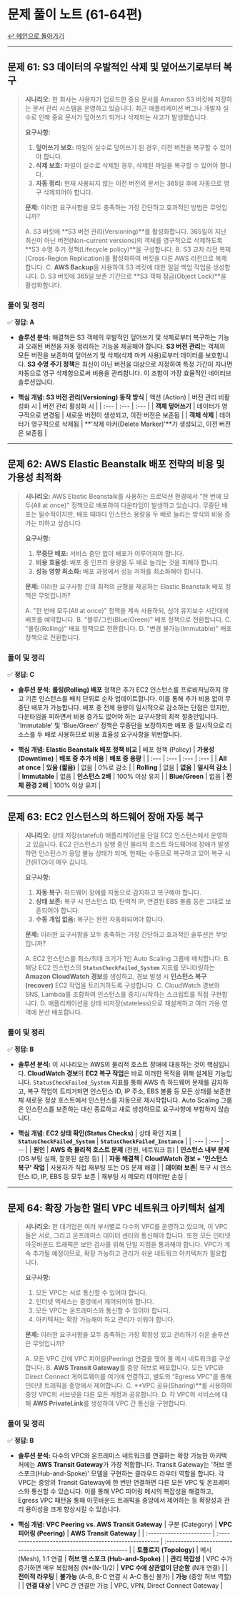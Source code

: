 # 문제 풀이 노트 (61-64편)

[↩️ 메인으로 돌아가기](../README.md)

---

## 문제 61: S3 데이터의 우발적인 삭제 및 덮어쓰기로부터 복구

> **시나리오:**
> 한 회사는 사용자가 업로드한 중요 문서를 Amazon S3 버킷에 저장하는 문서 관리 시스템을 운영하고 있습니다. 최근 애플리케이션 버그나 개발자 실수로 인해 중요 문서가 덮어쓰기 되거나 삭제되는 사고가 발생했습니다.
>
> **요구사항:**
> 1.  **덮어쓰기 보호:** 파일이 실수로 덮어쓰기 된 경우, 이전 버전을 복구할 수 있어야 합니다.
> 2.  **삭제 보호:** 파일이 실수로 삭제된 경우, 삭제된 파일을 복구할 수 있어야 합니다.
> 3.  **자동 정리:** 현재 사용되지 않는 이전 버전의 문서는 365일 후에 자동으로 영구 삭제되어야 합니다.
>
> **문제:**
> 이러한 요구사항을 모두 충족하는 가장 간단하고 효과적인 방법은 무엇입니까?
>
> A. S3 버킷에 **S3 버전 관리(Versioning)**를 활성화합니다. 365일이 지난 최신이 아닌 버전(Non-current versions)의 객체를 영구적으로 삭제하도록 **S3 수명 주기 정책(Lifecycle policy)**을 구성합니다.
> B. S3 교차 리전 복제(Cross-Region Replication)를 활성화하여 버킷을 다른 AWS 리전으로 복제합니다.
> C. **AWS Backup**을 사용하여 S3 버킷에 대한 일일 백업 작업을 생성합니다.
> D. S3 버킷에 365일 보존 기간으로 **S3 객체 잠금(Object Lock)**을 활성화합니다.

### 풀이 및 정리

✅ **정답: A**

- **솔루션 분석:** 해결책은 S3 객체의 우발적인 덮어쓰기 및 삭제로부터 복구하는 기능과 오래된 버전을 자동 정리하는 기능을 제공해야 합니다. **S3 버전 관리**는 객체의 모든 버전을 보존하여 덮어쓰기 및 삭제(삭제 마커 사용)로부터 데이터를 보호합니다. **S3 수명 주기 정책**은 최신이 아닌 버전을 대상으로 지정하여 특정 기간이 지나면 자동으로 영구 삭제함으로써 비용을 관리합니다. 이 조합이 가장 효율적인 네이티브 솔루션입니다.

- **핵심 개념: S3 버전 관리(Versioning) 동작 방식**
| 액션 (Action) | 버전 관리 비활성화 시 | 버전 관리 활성화 시 |
| :--- | :--- | :--- |
| **객체 덮어쓰기** | 데이터가 영구적으로 변경됨 | 새로운 버전이 생성되고, 이전 버전은 보존됨 |
| **객체 삭제** | 데이터가 영구적으로 삭제됨 | **'삭제 마커(Delete Marker)'**가 생성되고, 이전 버전은 보존됨 |


---

## 문제 62: AWS Elastic Beanstalk 배포 전략의 비용 및 가용성 최적화

> **시나리오:**
> AWS Elastic Beanstalk를 사용하는 프로덕션 환경에서 "한 번에 모두(All at once)" 정책으로 배포하여 다운타임이 발생하고 있습니다. 무중단 배포는 필수적이지만, 배포 때마다 인스턴스 용량을 두 배로 늘리는 방식의 비용 증가는 피하고 싶습니다.
>
> **요구사항:**
> 1.  **무중단 배포:** 서비스 중단 없이 배포가 이루어져야 합니다.
> 2.  **비용 효율성:** 배포 중 인프라 용량을 두 배로 늘리는 것을 피해야 합니다.
> 3.  **성능 영향 최소화:** 배포 과정에서 성능 저하를 최소화해야 합니다.
>
> **문제:**
> 이러한 요구사항 간의 최적의 균형을 제공하는 Elastic Beanstalk 배포 정책은 무엇입니까?
>
> A. "한 번에 모두(All at once)" 정책을 계속 사용하되, 심야 유지보수 시간대에 배포를 예약합니다.
> B. "블루/그린(Blue/Green)" 배포 정책으로 전환합니다.
> C. "롤링(Rolling)" 배포 정책으로 전환합니다.
> D. "변경 불가능(Immutable)" 배포 정책으로 전환합니다.

### 풀이 및 정리

✅ **정답: C**

- **솔루션 분석:** **롤링(Rolling) 배포** 정책은 추가 EC2 인스턴스를 프로비저닝하지 않고 기존 인스턴스를 배치 단위로 순차 업데이트합니다. 이를 통해 추가 비용 없이 무중단 배포가 가능합니다. 배포 중 전체 용량이 일시적으로 감소하는 단점은 있지만, 다운타임을 피하면서 비용 증가도 없어야 하는 요구사항의 최적 절충안입니다. 'Immutable' 및 'Blue/Green' 정책은 무중단을 보장하지만 배포 중 일시적으로 리소스를 두 배로 사용하므로 비용 효율성 요구사항을 위반합니다.

- **핵심 개념: Elastic Beanstalk 배포 정책 비교**
| 배포 정책 (Policy) | **가용성 (Downtime)** | **배포 중 추가 비용** | **배포 중 용량** |
| :--- | :--- | :--- | :--- |
| **All at once** | **있음 (짧음)** | 없음 | 0%로 감소 |
| **Rolling** | 없음 | **없음** | **일시적 감소** |
| **Immutable** | 없음 | **인스턴스 2배** | 100% 이상 유지 |
| **Blue/Green** | 없음 | **전체 환경 2배** | 100% 이상 유지 |


---

## 문제 63: EC2 인스턴스의 하드웨어 장애 자동 복구

> **시나리오:**
> 상태 저장(stateful) 애플리케이션을 단일 EC2 인스턴스에서 운영하고 있습니다. EC2 인스턴스가 실행 중인 물리적 호스트 하드웨어에 장애가 발생하면 인스턴스가 응답 불능 상태가 되며, 현재는 수동으로 복구하고 있어 복구 시간(RTO)이 매우 깁니다.
>
> **요구사항:**
> 1.  **자동 복구:** 하드웨어 장애를 자동으로 감지하고 복구해야 합니다.
> 2.  **상태 보존:** 복구 시 인스턴스 ID, 탄력적 IP, 연결된 EBS 볼륨 등은 그대로 보존되어야 합니다.
> 3.  **수동 개입 없음:** 복구는 완전 자동화되어야 합니다.
>
> **문제:**
> 이러한 요구사항을 모두 충족하는 가장 간단하고 효과적인 솔루션은 무엇입니까?
>
> A. EC2 인스턴스를 최소/최대 크기가 1인 Auto Scaling 그룹에 배치합니다.
> B. 해당 EC2 인스턴스의 **`StatusCheckFailed_System`** 지표를 모니터링하는 **Amazon CloudWatch 경보**를 생성하고, 경보 발생 시 **인스턴스 복구(recover)** EC2 작업을 트리거하도록 구성합니다.
> C. CloudWatch 경보와 SNS, Lambda를 조합하여 인스턴스를 중지/시작하는 스크립트를 직접 구현합니다.
> D. 애플리케이션을 상태 비저장(stateless)으로 재설계하고 여러 가용 영역에 분산 배포합니다.

### 풀이 및 정리

✅ **정답: B**

- **솔루션 분석:** 이 시나리오는 AWS의 물리적 호스트 장애에 대응하는 것이 핵심입니다. **CloudWatch 경보**의 **EC2 복구 작업**은 바로 이러한 목적을 위해 설계된 기능입니다. `StatusCheckFailed_System` 지표를 통해 AWS 측 하드웨어 문제를 감지하고, 복구 작업이 트리거되면 인스턴스 ID, IP 주소, EBS 볼륨 등 모든 상태를 보존한 채 새로운 정상 호스트에서 인스턴스를 자동으로 재시작합니다. Auto Scaling 그룹은 인스턴스를 보존하는 대신 종료하고 새로 생성하므로 요구사항에 부합하지 않습니다.

- **핵심 개념: EC2 상태 확인(Status Checks)**
| 상태 확인 지표 | **`StatusCheckFailed_System`** | **`StatusCheckFailed_Instance`** |
| :--- | :--- | :--- |
| **원인** | **AWS 측 물리적 호스트 문제** (전원, 네트워크 등) | **인스턴스 내부 문제** (OS 부팅 실패, 잘못된 설정 등) |
| **자동 해결책** | **CloudWatch 경보 + '인스턴스 복구' 작업** | 사용자가 직접 재부팅 또는 OS 문제 해결 |
| **데이터 보존**| 복구 시 인스턴스 ID, IP, EBS 등 모두 보존 | 재부팅 시 메모리 데이터만 손실 |


---

## 문제 64: 확장 가능한 멀티 VPC 네트워크 아키텍처 설계

> **시나리오:**
> 한 대기업은 여러 부서별로 다수의 VPC를 운영하고 있으며, 이 VPC들은 서로, 그리고 온프레미스 데이터 센터와 통신해야 합니다. 또한 모든 인터넷 아웃바운드 트래픽은 보안 검사를 위해 단일 지점을 통과해야 합니다. VPC가 계속 추가될 예정이므로, 확장 가능하고 관리가 쉬운 네트워크 아키텍처가 필요합니다.
>
> **요구사항:**
> 1.  모든 VPC는 서로 통신할 수 있어야 합니다.
> 2.  인터넷 액세스는 중앙에서 제어되어야 합니다.
> 3.  모든 VPC는 온프레미스와 통신할 수 있어야 합니다.
> 4.  아키텍처는 확장 가능해야 하고 관리가 쉬워야 합니다.
>
> **문제:**
> 이러한 요구사항을 모두 충족하는 가장 확장성 있고 관리하기 쉬운 솔루션은 무엇입니까?
>
> A. 모든 VPC 간에 VPC 피어링(Peering) 연결을 맺어 풀 메시 네트워크를 구성합니다.
> B. **AWS Transit Gateway**를 중앙 허브로 배포합니다. 모든 VPC와 Direct Connect 게이트웨이를 여기에 연결하고, 별도의 "Egress VPC"를 통해 인터넷 트래픽을 중앙에서 제어합니다.
> C. **VPC 공유(Sharing)**를 사용하여 중앙 VPC의 서브넷을 다른 모든 계정과 공유합니다.
> D. 각 VPC의 서비스에 대해 **AWS PrivateLink**를 생성하여 VPC 간 통신을 구현합니다.

### 풀이 및 정리

✅ **정답: B**

- **솔루션 분석:** 다수의 VPC와 온프레미스 네트워크를 연결하는 확장 가능한 아키텍처에는 **AWS Transit Gateway**가 가장 적합합니다. Transit Gateway는 '허브 앤 스포크(Hub-and-Spoke)' 모델을 구현하는 클라우드 라우터 역할을 합니다. 각 VPC는 중앙의 Transit Gateway에 한 번만 연결하면 다른 모든 VPC 및 온프레미스와 통신할 수 있습니다. 이를 통해 VPC 피어링 메시의 복잡성을 해결하고, Egress VPC 패턴을 통해 아웃바운드 트래픽을 중앙에서 제어하는 등 확장성과 관리 용이성을 크게 향상시킬 수 있습니다.

- **핵심 개념: VPC Peering vs. AWS Transit Gateway**
| 구분 (Category)         | **VPC 피어링 (Peering)** | **AWS Transit Gateway** |
| :---------------------- | :----------------------------------------------------- | :------------------------------------------------------------- |
| **토폴로지 (Topology)** | 메시 (Mesh), 1:1 연결                                  | **허브 앤 스포크 (Hub-and-Spoke)** |
| **관리 복잡성** | VPC 수가 증가하면 매우 복잡해짐 (N\*(N-1)/2)             | **VPC 수에 상관없이 단순함** (N개 연결)                        |
| **전이적 라우팅** | **불가능** (A-B, B-C 연결 시 A-C 통신 불가)            | **가능** (중앙 허브 역할)                                      |
| **연결 대상** | VPC 간 연결만 가능                                     | VPC, VPN, Direct Connect Gateway                               |
